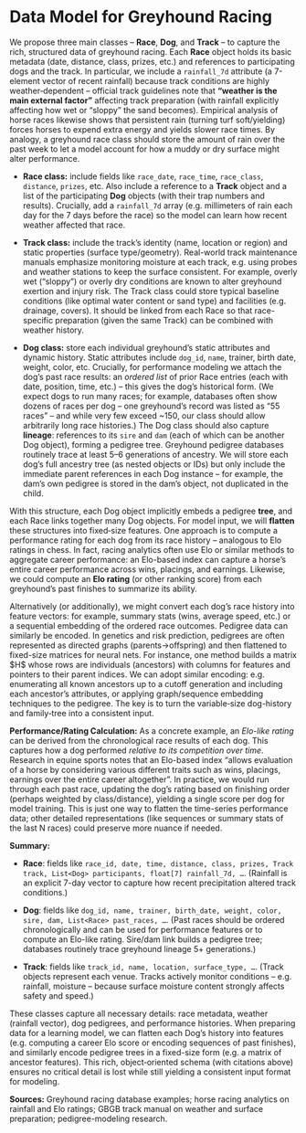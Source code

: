 # Data Model for Greyhound Racing

We propose three main classes – **Race**, **Dog**, and **Track** – to capture the rich, structured data of greyhound racing. Each **Race** object holds its basic metadata (date, distance, class, prizes, etc.) and references to participating dogs and the track.  In particular, we include a `rainfall_7d` attribute (a 7-element vector of recent rainfall) because track conditions are highly weather‐dependent – official track guidelines note that **“weather is the main external factor”** affecting track preparation (with rainfall explicitly affecting how wet or “sloppy” the sand becomes).  Empirical analysis of horse races likewise shows that persistent rain (turning turf soft/yielding) forces horses to expend extra energy and yields slower race times.  By analogy, a greyhound race class should store the amount of rain over the past week to let a model account for how a muddy or dry surface might alter performance.

* **Race class:** include fields like `race_date`, `race_time`, `race_class`, `distance`, `prizes`, etc.  Also include a reference to a **Track** object and a list of the participating **Dog** objects (with their trap numbers and results).  Crucially, add a `rainfall_7d` array (e.g. millimeters of rain each day for the 7 days before the race) so the model can learn how recent weather affected that race.

* **Track class:** include the track’s identity (name, location or region) and static properties (surface type/geometry).  Real-world track maintenance manuals emphasize monitoring moisture at each track, e.g. using probes and weather stations to keep the surface consistent.  For example, overly wet (“sloppy”) or overly dry conditions are known to alter greyhound exertion and injury risk.  The Track class could store typical baseline conditions (like optimal water content or sand type) and facilities (e.g. drainage, covers).  It should be linked from each Race so that race-specific preparation (given the same Track) can be combined with weather history.

* **Dog class:** store each individual greyhound’s static attributes and dynamic history.  Static attributes include `dog_id`, `name`, trainer, birth date, weight, color, etc.  Crucially, for performance modeling we attach the dog’s past race results: an *ordered list* of prior Race entries (each with date, position, time, etc.) – this gives the dog’s historical form.  (We expect dogs to run many races; for example, databases often show dozens of races per dog – one greyhound’s record was listed as “55 races” – and while very few exceed \~150, our class should allow arbitrarily long race histories.)  The Dog class should also capture **lineage**: references to its `sire` and `dam` (each of which can be another Dog object), forming a pedigree tree.  Greyhound pedigree databases routinely trace at least 5–6 generations of ancestry. We will store each dog’s full ancestry tree (as nested objects or IDs) but only include the immediate parent references in each Dog instance – for example, the dam’s own pedigree is stored in the dam’s object, not duplicated in the child.

With this structure, each Dog object implicitly embeds a pedigree **tree**, and each Race links together many Dog objects.  For model input, we will **flatten** these structures into fixed‐size features.  One approach is to compute a performance rating for each dog from its race history – analogous to Elo ratings in chess.  In fact, racing analytics often use Elo or similar methods to aggregate career performance: an Elo-based index can capture a horse’s entire career performance across wins, placings, and earnings.  Likewise, we could compute an **Elo rating** (or other ranking score) from each greyhound’s past finishes to summarize its ability.

Alternatively (or additionally), we might convert each dog’s race history into feature vectors: for example, summary stats (wins, average speed, etc.) or a sequential embedding of the ordered race outcomes.  Pedigree data can similarly be encoded.  In genetics and risk prediction, pedigrees are often represented as directed graphs (parents→offspring) and then flattened to fixed-size matrices for neural nets.  For instance, one method builds a matrix \$H\$ whose rows are individuals (ancestors) with columns for features and pointers to their parent indices.  We can adopt similar encoding: e.g. enumerating all known ancestors up to a cutoff generation and including each ancestor’s attributes, or applying graph/sequence embedding techniques to the pedigree.  The key is to turn the variable‐size dog-history and family‐tree into a consistent input.

**Performance/Rating Calculation:**  As a concrete example, an *Elo-like rating* can be derived from the chronological race results of each dog.  This captures how a dog performed *relative to its competition over time*.  Research in equine sports notes that an Elo-based index “allows evaluation of a horse by considering various different traits such as wins, placings, earnings over the entire career altogether”.  In practice, we would run through each past race, updating the dog’s rating based on finishing order (perhaps weighted by class/distance), yielding a single score per dog for model training.  This is just one way to flatten the time-series performance data; other detailed representations (like sequences or summary stats of the last N races) could preserve more nuance if needed.

**Summary:**

* **Race**: fields like `race_id, date, time, distance, class, prizes, Track track, List<Dog> participants, float[7] rainfall_7d, …`.  (Rainfall is an explicit 7-day vector to capture how recent precipitation altered track conditions.)

* **Dog**: fields like `dog_id, name, trainer, birth_date, weight, color, sire, dam, List<Race> past_races, …`.  (Past races should be ordered chronologically and can be used for performance features or to compute an Elo-like rating.  Sire/dam link builds a pedigree tree; databases routinely trace greyhound lineage 5+ generations.)

* **Track**: fields like `track_id, name, location, surface_type, …`.  (Track objects represent each venue.  Tracks actively monitor conditions – e.g. rainfall, moisture – because surface moisture content strongly affects safety and speed.)

These classes capture all necessary details: race metadata, weather (rainfall vector), dog pedigrees, and performance histories.  When preparing data for a learning model, we can flatten each Dog’s history into features (e.g. computing a career Elo score or encoding sequences of past finishes), and similarly encode pedigree trees in a fixed-size form (e.g. a matrix of ancestor features). This rich, object‐oriented schema (with citations above) ensures no critical detail is lost while still yielding a consistent input format for modeling.

**Sources:** Greyhound racing database examples; horse racing analytics on rainfall and Elo ratings; GBGB track manual on weather and surface preparation; pedigree-modeling research.
